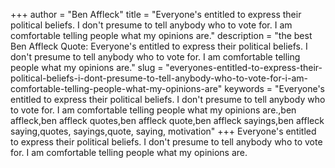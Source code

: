 +++
author = "Ben Affleck"
title = "Everyone's entitled to express their political beliefs. I don't presume to tell anybody who to vote for. I am comfortable telling people what my opinions are."
description = "the best Ben Affleck Quote: Everyone's entitled to express their political beliefs. I don't presume to tell anybody who to vote for. I am comfortable telling people what my opinions are."
slug = "everyones-entitled-to-express-their-political-beliefs-i-dont-presume-to-tell-anybody-who-to-vote-for-i-am-comfortable-telling-people-what-my-opinions-are"
keywords = "Everyone's entitled to express their political beliefs. I don't presume to tell anybody who to vote for. I am comfortable telling people what my opinions are.,ben affleck,ben affleck quotes,ben affleck quote,ben affleck sayings,ben affleck saying,quotes, sayings,quote, saying, motivation"
+++
Everyone's entitled to express their political beliefs. I don't presume to tell anybody who to vote for. I am comfortable telling people what my opinions are.
